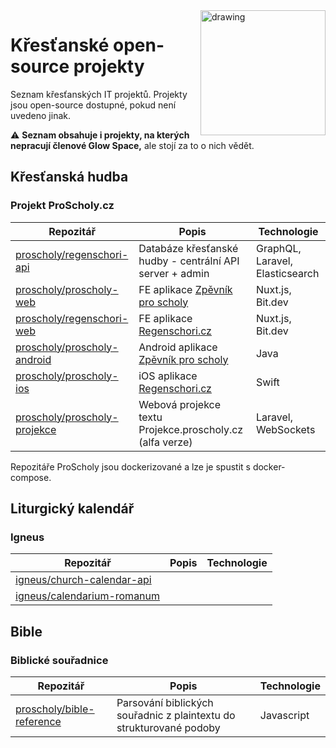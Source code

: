 <img src="https://glowspace.cz/wp-content/uploads/2020/10/gs-grad-transparent-2.png" alt="drawing" width="200" style="float:right"/>

# Křesťanské open-source projekty
Seznam křesťanských IT projektů. Projekty jsou open-source dostupné, pokud není uvedeno jinak.

:warning: **Seznam obsahuje i projekty, na kterých nepracují členové Glow Space,** ale stojí za to o nich vědět.

## Křesťanská hudba

### Projekt ProScholy.cz
| Repozitář                                                                  | Popis                                                          | Technologie                     |
| ------------- | ------------- | ------------- |
| [proscholy/regenschori-api](https://github.com/proscholy/regenschori-api)  | Databáze křesťanské hudby - centrální API server + admin       | GraphQL, Laravel, Elasticsearch |
| [proscholy/proscholy-web](https://github.com/proscholy/proscholy-web)      | FE aplikace [Zpěvník pro scholy](https://zpevnik.proscholy.cz) | Nuxt.js, Bit.dev |
| [proscholy/regenschori-web](https://github.com/proscholy/regenschori-web)    | FE aplikace [Regenschori.cz](https://regenschori.cz)         | Nuxt.js, Bit.dev |
| [proscholy/proscholy-android](https://github.com/proscholy/proscholy-android) | Android aplikace  [Zpěvník pro scholy](https://play.google.com/store/apps/details?id=jozkar.mladez)         | Java |
| [proscholy/proscholy-ios](https://github.com/proscholy/proscholy-ios)    | iOS aplikace [Regenschori.cz](https://apps.apple.com/us/app/zp%C4%9Bvn%C3%ADk-pro-scholy/id1475375453#?platform=iphone)         | Swift |
| [proscholy/proscholy-projekce](https://github.com/proscholy/proscholy-projekce)    | Webová projekce textu Projekce.proscholy.cz (alfa verze) | Laravel, WebSockets |

Repozitáře ProScholy jsou dockerizované a lze je spustit s docker-compose.


## Liturgický kalendář

### Igneus
| Repozitář | Popis | Technologie |
| ------------- | ------------- | ------------- |
| [igneus/church-calendar-api](https://github.com/igneus/church-calendar-api) ||| 
| [igneus/calendarium-romanum](https://github.com/igneus/calendarium-romanum) |||

## Bible
### Biblické souřadnice
| Repozitář | Popis | Technologie |
| ------------- | ------------- | ------------- |
| [proscholy/bible-reference](https://github.com/proscholy/bible-reference) | Parsování biblických souřadnic z plaintextu do strukturované podoby | Javascript |
